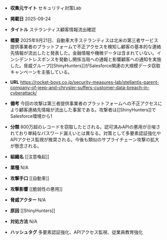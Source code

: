 - **収集元サイト**
セキュリティ対策Lab

- **掲載日**
2025-09-24

- **タイトル**
ステランティス顧客情報流出確認

- **概要**
2025年9月21日、自動車大手ステランティスは北米の第三者サービス提供事業者のプラットフォームで不正アクセスを検知し顧客の基本的な連絡先情報が流出したと発表した。金融情報や機微データは含まれていない。インシデントレスポンスを発動し関係当局への通報と影響顧客への通知を実施した。脅威グループ[[ShinyHunters]]がSalesforce関連の大規模データ窃取キャンペーンを主張している。

- **URL**
https://rocket-boys.co.jp/security-measures-lab/stellantis-parent-company-of-jeep-and-chrysler-suffers-customer-data-breach-in-cyberattack/

- **備考**
今回の攻撃は第三者提供事業者のプラットフォームへの不正アクセスにより顧客連絡先情報が流出した事案である。攻撃者は[[ShinyHunters]]でSalesforce環境から1

- **分類**
800万超のレコードを窃取したとされる。認可済みAPIの悪用が示唆されており単純なパスワード漏えいとは異なる。対策として多要素認証強化やAPIアクセス監視が推奨される。今後も類似のサプライチェーン攻撃の拡大が懸念される。

- **組織名**
[[注意喚起]]

- **業種**
N/A

- **攻撃手口**
[[自動車]]

- **攻撃影響**
[[脆弱性の悪用]]

- **脅威アクター**
N/A

- **原因**
[[ShinyHunters]]

- **対処方法**
N/A

- **ハッシュタグ**
多要素認証強化、APIアクセス監視、従業員教育強化
